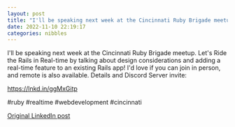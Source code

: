 ```yaml
---
layout: post
title: "I'll be speaking next week at the Cincinnati Ruby Brigade meetup. Let's Ride the Rails in Real-time by talking about design considerations and adding a real-time feature to an existing Rails app! I'd love if you can join in person, and remote is also available. Details and Discord Server invite:"
date: 2022-11-10 22:19:17
categories: nibbles
---
```


I'll be speaking next week at the Cincinnati Ruby Brigade meetup. Let's Ride the Rails in Real-time by talking about design considerations and adding a real-time feature to an existing Rails app! I'd love if you can join in person, and remote is also available. Details and Discord Server invite:

https://lnkd.in/ggMxGitp

#ruby #realtime #webdevelopment #cincinnati

[Original LinkedIn post](https://www.linkedin.com/feed/update/urn%3Ali%3Ashare%3A6996597177867264001)
